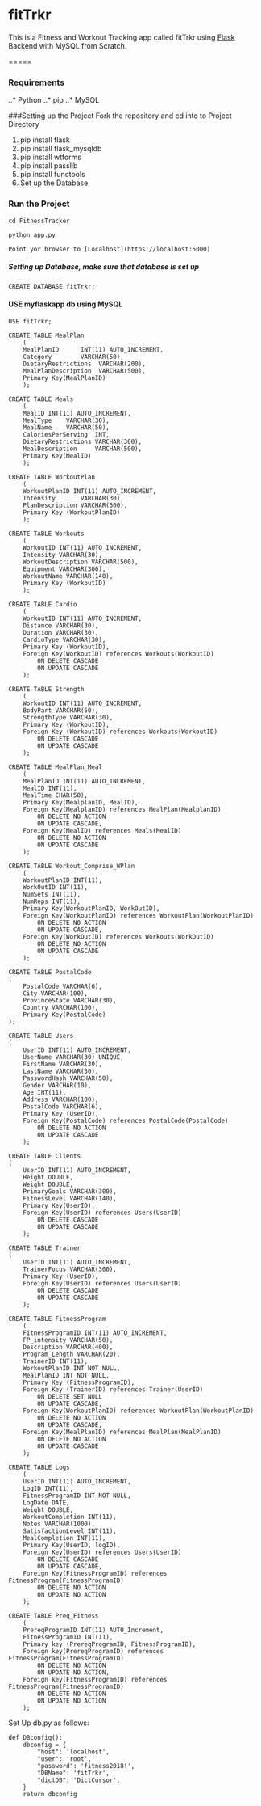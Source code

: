 # fitTrkr
This is a Fitness and Workout Tracking app called fitTrkr using [Flask](https://github.com/pallets/flask) Backend with MySQL from Scratch. 

=====

### Requirements
..* Python
..* pip
..* MySQL

###Setting up the Project
Fork the repository and cd into to Project Directory
1. pip install flask
2. pip install flask_mysqldb
3. pip install wtforms
4. pip install passlib
5. pip install functools
6. Set up the Database

### Run the Project
`cd FitnessTracker`

`python app.py`

`Point yor browser to [Localhost](https://localhost:5000)`


##### Setting up Database, make sure that database is set up
`CREATE DATABASE fitTrkr;`

#### USE myflaskapp db using MySQL
`USE fitTrkr;`

```
CREATE TABLE MealPlan
	(
	MealPlanID    	INT(11) AUTO_INCREMENT,
	Category    	VARCHAR(50),
	DietaryRestrictions	 VARCHAR(200),
	MealPlanDescription	 VARCHAR(500),
	Primary Key(MealPlanID)
	);
```

```
CREATE TABLE Meals
	(
	MealID INT(11) AUTO_INCREMENT,
	MealType	VARCHAR(30),
	MealName	VARCHAR(50),
	CaloriesPerServing	INT,
	DietaryRestrictions	VARCHAR(300),
	MealDescription    	VARCHAR(500),
	Primary Key(MealID)
	);
```

```
CREATE TABLE WorkoutPlan
	(
	WorkoutPlanID INT(11) AUTO_INCREMENT,
	Intensity    	VARCHAR(30),
	PlanDescription	VARCHAR(500),
	Primary Key (WorkoutPlanID)
	);
```

```
CREATE TABLE Workouts
	(
	WorkoutID INT(11) AUTO_INCREMENT,
	Intensity VARCHAR(30),
	WorkoutDescription VARCHAR(500),
	Equipment VARCHAR(300),
	WorkoutName VARCHAR(140),
	Primary Key (WorkoutID)
	);
```

```
CREATE TABLE Cardio
	(
	WorkoutID INT(11) AUTO_INCREMENT,
	Distance VARCHAR(30),
	Duration VARCHAR(30),
	CardioType VARCHAR(30),
	Primary Key (WorkoutID),
	Foreign Key(WorkoutID) references Workouts(WorkoutID)
		ON DELETE CASCADE
		ON UPDATE CASCADE
	);
```

```
CREATE TABLE Strength
	(
	WorkoutID INT(11) AUTO_INCREMENT,
	BodyPart VARCHAR(50),
	StrengthType VARCHAR(30),
	Primary Key (WorkoutID),
	Foreign Key (WorkoutID) references Workouts(WorkoutID)
		ON DELETE CASCADE
		ON UPDATE CASCADE
	);
```

```
CREATE TABLE MealPlan_Meal
	(
	MealPlanID INT(11) AUTO_INCREMENT,
	MealID INT(11),
	MealTime CHAR(50),
	Primary Key(MealplanID, MealID),
	Foreign Key(MealplanID) references MealPlan(MealplanID)
		ON DELETE NO ACTION
		ON UPDATE CASCADE,
	Foreign Key(MealID) references Meals(MealID)
		ON DELETE NO ACTION	
		ON UPDATE CASCADE
	);
```

```
CREATE TABLE Workout_Comprise_WPlan
	(
	WorkoutPlanID INT(11),
	WorkOutID INT(11),
	NumSets INT(11),
	NumReps INT(11),
	Primary Key(WorkoutPlanID, WorkOutID),
	Foreign Key(WorkoutPlanID) references WorkoutPlan(WorkoutPlanID)
		ON DELETE NO ACTION
        ON UPDATE CASCADE,
	Foreign Key(WorkOutID) references Workouts(WorkOutID)
		ON DELETE NO ACTION
		ON UPDATE CASCADE
	);
```

```
CREATE TABLE PostalCode
(
	PostalCode VARCHAR(6),
	City VARCHAR(100),
	ProvinceState VARCHAR(30),
	Country VARCHAR(100),
	Primary Key(PostalCode)
);
```

```
CREATE TABLE Users
(
	UserID INT(11) AUTO_INCREMENT,
	UserName VARCHAR(30) UNIQUE,
	FirstName VARCHAR(30),
	LastName VARCHAR(30),
	PasswordHash VARCHAR(50),
	Gender VARCHAR(10),
	Age INT(11),
	Address VARCHAR(100),
	PostalCode VARCHAR(6),
	Primary Key (UserID),
	Foreign Key(PostalCode) references PostalCode(PostalCode)
		ON DELETE NO ACTION 
		ON UPDATE CASCADE
	);
```

```
CREATE TABLE Clients
(
	UserID INT(11) AUTO_INCREMENT,
	Height DOUBLE,
	Weight DOUBLE,
	PrimaryGoals VARCHAR(300),
	FitnessLevel VARCHAR(140),
	Primary Key(UserID),
	Foreign Key(UserID) references Users(UserID)
		ON DELETE CASCADE
		ON UPDATE CASCADE
	);
```

```
CREATE TABLE Trainer
(
	UserID INT(11) AUTO_INCREMENT,
	TrainerFocus VARCHAR(300),
	Primary Key (UserID),
	Foreign Key(UserID) references Users(UserID)
		ON DELETE CASCADE
		ON UPDATE CASCADE
	);
```

```
CREATE TABLE FitnessProgram
	(
	FitnessProgramID INT(11) AUTO_INCREMENT,
	FP_intensity VARCHAR(50),
	Description VARCHAR(400),
	Program_Length VARCHAR(20),
	TrainerID INT(11),
	WorkoutPlanID INT NOT NULL,
	MealPlanID INT NOT NULL,
	Primary Key (FitnessProgramID),
	Foreign Key (TrainerID) references Trainer(UserID)
		ON DELETE SET NULL
		ON UPDATE CASCADE,
	Foreign Key(WorkoutPlanID) references WorkoutPlan(WorkoutPlanID)
		ON DELETE NO ACTION
		ON UPDATE CASCADE,
	Foreign Key(MealPlanID) references MealPlan(MealPlanID)
		ON DELETE NO ACTION
        ON UPDATE CASCADE
	);
```

```
CREATE TABLE Logs
	(
	UserID INT(11) AUTO_INCREMENT,
	LogID INT(11),
	FitnessProgramID INT NOT NULL,
	LogDate DATE,
	Weight DOUBLE,
	WorkoutCompletion INT(11),
	Notes VARCHAR(1000),
	SatisfactionLevel INT(11),
	MealCompletion INT(11),
	Primary Key(UserID, logID),
	Foreign Key(UserID) references Users(UserID)
		ON DELETE CASCADE
		ON UPDATE CASCADE,
	Foreign Key(FitnessProgramID) references FitnessProgram(FitnessProgramID)
		ON DELETE NO ACTION
		ON UPDATE NO ACTION
	);
```

```
CREATE TABLE Preq_Fitness
	(
	PrereqProgramID INT(11) AUTO_Increment,
	FitnessProgramID INT(11),
	Primary key (PrereqProgramID, FitnessProgramID),
	Foreign key(PrereqProgramID) references FitnessProgram(FitnessProgramID)
		ON DELETE NO ACTION
		ON UPDATE NO ACTION,
	Foreign key(FitnessProgramID) references FitnessProgram(FitnessProgramID)
		ON DELETE NO ACTION
		ON UPDATE NO ACTION
	);
```


Set Up db.py as follows:
```
def DBconfig():
    dbconfig = {
        "host": 'localhost', 
        "user": 'root',
        "password": 'fitness2018!',
        "DBName": 'fitTrkr',
        "dictDB": 'DictCursor',
    }
    return dbconfig
```


